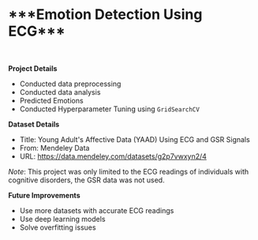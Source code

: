 <h1>***Emotion Detection Using ECG***</h1> <br>

__Project Details__
- Conducted data preprocessing
- Conducted data analysis
- Predicted Emotions
- Conducted Hyperparameter Tuning using ```GridSearchCV```

__Dataset Details__
- Title: Young Adult's Affective Data (YAAD) Using ECG and GSR Signals
- From: Mendeley Data
- URL: https://data.mendeley.com/datasets/g2p7vwxyn2/4

*Note*: This project was only limited to the ECG readings of individuals with cognitive disorders, the GSR data was not used.

**Future Improvements**
- Use more datasets with accurate ECG readings
- Use deep learning models
- Solve overfitting issues
